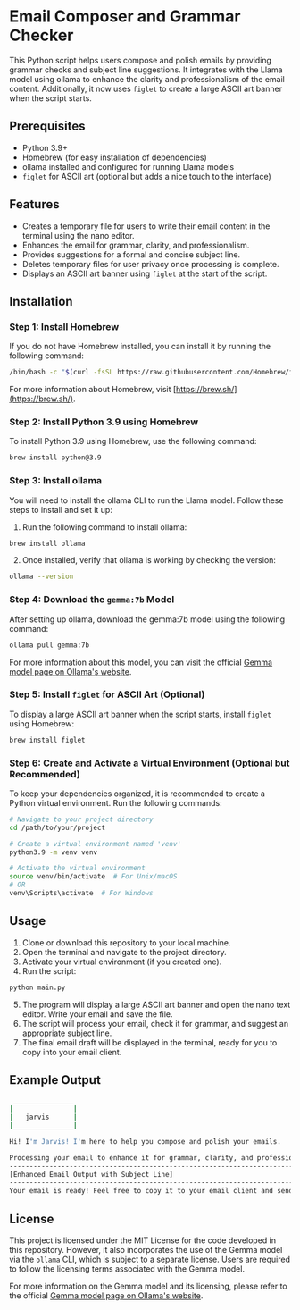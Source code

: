 
# Email Composer and Grammar Checker

This Python script helps users compose and polish emails by providing grammar checks and subject line suggestions. It integrates with the Llama model using ollama to enhance the clarity and professionalism of the email content. Additionally, it now uses `figlet` to create a large ASCII art banner when the script starts.

## Prerequisites

- Python 3.9+
- Homebrew (for easy installation of dependencies)
- ollama installed and configured for running Llama models
- `figlet` for ASCII art (optional but adds a nice touch to the interface)

## Features

- Creates a temporary file for users to write their email content in the terminal using the nano editor.
- Enhances the email for grammar, clarity, and professionalism.
- Provides suggestions for a formal and concise subject line.
- Deletes temporary files for user privacy once processing is complete.
- Displays an ASCII art banner using `figlet` at the start of the script.

## Installation

### Step 1: Install Homebrew

If you do not have Homebrew installed, you can install it by running the following command:

```bash
/bin/bash -c "$(curl -fsSL https://raw.githubusercontent.com/Homebrew/install/HEAD/install.sh)"
```

For more information about Homebrew, visit [https://brew.sh/](https://brew.sh/).

### Step 2: Install Python 3.9 using Homebrew

To install Python 3.9 using Homebrew, use the following command:

```bash
brew install python@3.9
```

### Step 3: Install ollama

You will need to install the ollama CLI to run the Llama model. Follow these steps to install and set it up:

1. Run the following command to install ollama:

```bash
brew install ollama
```

2. Once installed, verify that ollama is working by checking the version:

```bash
ollama --version
```

### Step 4: Download the `gemma:7b` Model

After setting up ollama, download the gemma:7b model using the following command:

```bash
ollama pull gemma:7b
```

For more information about this model, you can visit the official [Gemma model page on Ollama's website](https://ollama.com/library/gemma).

### Step 5: Install `figlet` for ASCII Art (Optional)

To display a large ASCII art banner when the script starts, install `figlet` using Homebrew:

```bash
brew install figlet
```

### Step 6: Create and Activate a Virtual Environment (Optional but Recommended)

To keep your dependencies organized, it is recommended to create a Python virtual environment. Run the following commands:

```bash
# Navigate to your project directory
cd /path/to/your/project

# Create a virtual environment named 'venv'
python3.9 -m venv venv

# Activate the virtual environment
source venv/bin/activate  # For Unix/macOS
# OR
venv\Scripts\activate  # For Windows
```

## Usage

1. Clone or download this repository to your local machine.
2. Open the terminal and navigate to the project directory.
3. Activate your virtual environment (if you created one).
4. Run the script:

```bash
python main.py
```

5. The program will display a large ASCII art banner and open the nano text editor. Write your email and save the file.
6. The script will process your email, check it for grammar, and suggest an appropriate subject line.
7. The final email draft will be displayed in the terminal, ready for you to copy into your email client.

## Example Output

```bash
 _______________
|               |
|   jarvis      |
|_______________|

Hi! I'm Jarvis! I'm here to help you compose and polish your emails.

Processing your email to enhance it for grammar, clarity, and professionalism...
---------------------------------------------------------------------------------------------
[Enhanced Email Output with Subject Line]
---------------------------------------------------------------------------------------------
Your email is ready! Feel free to copy it to your email client and send it.
```

## License

This project is licensed under the MIT License for the code developed in this repository. However, it also incorporates the use of the Gemma model via the `ollama` CLI, which is subject to a separate license. Users are required to follow the licensing terms associated with the Gemma model.

For more information on the Gemma model and its licensing, please refer to the official [Gemma model page on Ollama's website](https://ollama.com/library/gemma).
